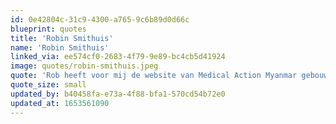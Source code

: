 ```yaml
---
id: 0e42804c-31c9-4300-a765-9c6b89d0d66c
blueprint: quotes
title: 'Robin Smithuis'
name: 'Robin Smithuis'
linked_via: ee574cf0-2683-4f79-9e89-bc4cb5d41924
image: quotes/robin-smithuis.jpeg
quote: 'Rob heeft voor mij de website van Medical Action Myanmar gebouwd. Een medisch bedrijf in Myanmar waarvan de inhoud voortdurend moet worden aangepast en geüpdatet. De site is niet alleen heel erg mooi geworden, maar ook nog eens een keer precies zoals ik in gedachten had.  Tussentijdse aanpassingen waren geen probleem. En misschien nog wel het belangrijkste: het werkt fantastisch.'
quote_size: small
updated_by: b40458fa-e73a-4f88-bfa1-570cd54b72e0
updated_at: 1653561090
---
```

